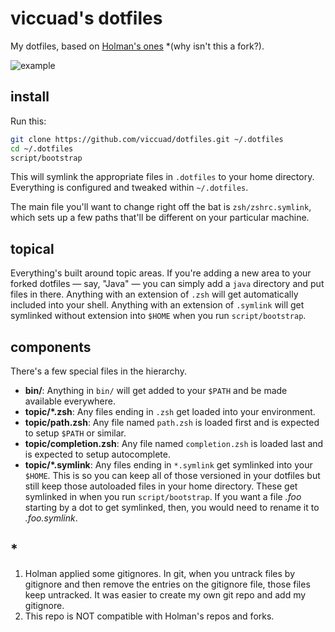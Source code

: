# viccuad's dotfiles

My dotfiles, based on [Holman's ones](https://github.com/holman/dotfiles) *(why isn't this a fork?).

![example](https://github.com/viccuad/dotfiles/raw/master/example.png)

## install

Run this:

```sh
git clone https://github.com/viccuad/dotfiles.git ~/.dotfiles
cd ~/.dotfiles
script/bootstrap
```

This will symlink the appropriate files in `.dotfiles` to your home directory.
Everything is configured and tweaked within `~/.dotfiles`.

The main file you'll want to change right off the bat is `zsh/zshrc.symlink`,
which sets up a few paths that'll be different on your particular machine.


## topical

Everything's built around topic areas. If you're adding a new area to your
forked dotfiles — say, "Java" — you can simply add a `java` directory and put
files in there. Anything with an extension of `.zsh` will get automatically
included into your shell. Anything with an extension of `.symlink` will get
symlinked without extension into `$HOME` when you run `script/bootstrap`.

## components

There's a few special files in the hierarchy.

- **bin/**: Anything in `bin/` will get added to your `$PATH` and be made
  available everywhere.
- **topic/\*.zsh**: Any files ending in `.zsh` get loaded into your
  environment.
- **topic/path.zsh**: Any file named `path.zsh` is loaded first and is
  expected to setup `$PATH` or similar.
- **topic/completion.zsh**: Any file named `completion.zsh` is loaded
  last and is expected to setup autocomplete.
- **topic/\*.symlink**: Any files ending in `*.symlink` get symlinked into
  your `$HOME`. This is so you can keep all of those versioned in your dotfiles
  but still keep those autoloaded files in your home directory. These get
  symlinked in when you run `script/bootstrap`. If you want a file *.foo* starting
  by a dot to get symlinked, then, you would need to rename it to *.foo.symlink*.

## *
1. Holman applied some gitignores. In git, when you untrack files by gitignore and then remove the entries on the gitignore file, those files keep untracked. It was easier to create my own git repo and add my gitignore. 
2. This repo is NOT compatible with Holman's repos and forks.
